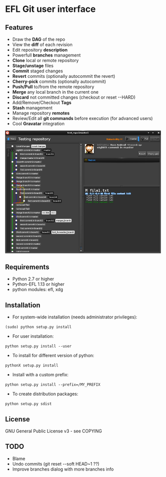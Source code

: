 
EFL Git user interface
==================


## Features ##

* Draw the **DAG** of the repo
* View the **diff** of each revision
* Edit repository **description**
* Powerfull **branches** management
* **Clone** local or remote repository
* **Stage/unstage** files
* **Commit** staged changes
* **Revert** commits (optionally autocommit the revert)
* **Cherry-pick** commits (optionally autocommit)
* **Push/Pull** to/from the remote repository
* **Merge** any local branch in the current one
* **Discard** not committed changes (checkout <files> or reset --HARD)
* Add/Remove/Checkout **Tags**
* **Stash** management
* Manage repository **remotes**
* Review/Edit all **git commands** before execution (for advanced users)
* Cool **Gravatar** integration

![Screenshot1](https://github.com/davemds/egitu/blob/master/data/screenshots/screenshot1.jpg)


## Requirements ##

* Python 2.7 or higher
* Python-EFL 1.13 or higher
* python modules: efl, xdg


## Installation ##

* For system-wide installation (needs administrator privileges):

 `(sudo) python setup.py install`

* For user installation:

 `python setup.py install --user`

* To install for different version of python:

 `pythonX setup.py install`

* Install with a custom prefix:

 `python setup.py install --prefix=/MY_PREFIX`

* To create distribution packages:

 `python setup.py sdist`


## License ##

GNU General Public License v3 - see COPYING


## TODO ##

* Blame
* Undo commits (git reset --soft HEAD~1 ??)
* Improve branches dialog with more branches info

